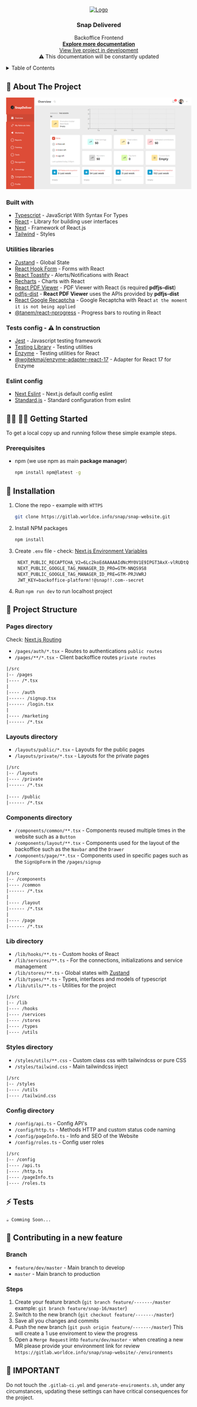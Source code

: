 <br/>
<div align="center">
  <a href='https://dev.snap.devopsteam.info'>
    <img src="https://dev.snap.devopsteam.info/images/logo.svg" alt='Logo' width='150' />
  </a>

<h3 align="center">Snap Delivered</h3>

  <p align="center">
    Backoffice Frontend
    <br />
    <a href="https://snap-delivered.atlassian.net/wiki/spaces/CBOD/pages/5144718/Front-End+Team"><strong>Explore more documentation</strong></a>
    <br />
    <a href="http://dev.snap.devopsteam.info/">View live project in development</a> <br/>
    <span>⚠ This documentation will be constantly updated</span>
  </p>
</div>

<!-- TABLE OF CONTENTS -->
<details>
  <summary>Table of Contents</summary>
  <ol>
    <li>
      <a href="#-about-the-project">About The Project</a>
      <ul>
        <li><a href="#built-with">Built With</a></li>
        <li><a href="#utilities-libraries">Utilities Libraries</a></li>
        <li><a href="#tests-config-in-construction">Tests Config</a></li>
        <li><a href="#eslint-config">Eslint Config</a></li>
      </ul>
    </li>
    <li>
      <a href="#-getting-started">Getting Started</a>
      <ul>
        <li><a href="#prerequisites">Prerequisites</a></li>
      </ul>
      <a href="#-installation">Installation</a>
    </li>
    <li>
      <a href="#-project-structure">Project Structure</a>
      <ul>
        <li><a href="#pages-directory">Pages Directory</a></li>
        <li><a href="#layouts-directory">Layouts Directory</a></li>
        <li><a href="#components-directory">Components Directory</a></li>
        <li><a href="#lib-directory">Lib Directory</a></li>
        <li><a href="#styles-directory">Styles Directory</a></li>
        <li><a href="#config-directory">Config Directory</a></li>
      </ul>
    </li>
    <li><a href="#-tests">Tests</a></li>
    <li>
      <a href="#-contributing-in-a-new-feature">Contributing</a>
      <ul>
        <li><a href="#branch">Branch</a></li>
        <li><a href="#steps">Steps</a></li>
      </ul>
    </li>
    <li><a href="#-important">Important</a></li>
  </ol>
</details>

<!-- ABOUT THE PROJECT -->

## 📄 About The Project

[![Project Screenshot][product-screenshot]](http://dev.snap.devopsteam.info/)

### Built with

- [Typescript](https://www.typescriptlang.org/) - JavaScript With Syntax For Types
- [React](https://reactjs.org/) - Library for building user interfaces
- [Next](https://nextjs.org/) - Framework of React.js
- [Tailwind](https://tailwindcss.com/) - Styles

### Utilities libraries

- [Zustand](https://zustand-demo.pmnd.rs/) - Global State
- [React Hook Form](https://react-hook-form.com/) - Forms with React
- [React Toastify](https://fkhadra.github.io/react-toastify/introduction/) - Alerts/Notifications with React
- [Recharts](https://recharts.org/) - Charts with React
- [React PDF Viewer](https://react-pdf-viewer.dev/) - PDF Viewer with React (is required **pdfjs-dist**)
- [pdfjs-dist](https://www.npmjs.com/package/pdfjs-dist) - **React PDF Viewer** uses the APIs provided by **pdfjs-dist**
- [React Google Recaptcha](https://www.npmjs.com/package/react-google-recaptcha) - Google Recaptcha with React `at the moment it is not being applied`
- [@tanem/react-nprogress](https://www.npmjs.com/package/@tanem/react-nprogress) - Progress bars to routing in React

### Tests config - ⚠ In construction

- [Jest](https://jestjs.io/) - Javascript testing framework
- [Testing Library](https://nextjs.org/docs/basic-features/eslint) - Testing utilities
- [Enzyme](https://enzymejs.github.io/enzyme/) - Testing utilities for React
- [@wojtekmaj/enzyme-adapter-react-17](https://www.npmjs.com/package/@wojtekmaj/enzyme-adapter-react-17) - Adapter for React 17 for Enzyme

### Eslint config

- [Next Eslint](https://nextjs.org/docs/basic-features/eslint) - Next.js default config eslint
- [Standard.js](https://standardjs.com/rules) - Standard configuration from eslint

## 👨‍💻 👩‍💻 Getting Started

To get a local copy up and running follow these simple example steps.

### Prerequisites

- npm (we use npm as main **package manager**)

  ```sh
  npm install npm@latest -g
  ```

## 🔽 Installation

1. Clone the repo - example with `HTTPS`

   ```sh
   git clone https://gitlab.worldce.info/snap/snap-website.git
   ```

2. Install NPM packages

   ```sh
   npm install
   ```

3. Create `.env` file - check: [Next.js Environment Variables](https://nextjs.org/docs/basic-features/environment-variables)

   ```
    NEXT_PUBLIC_RECAPTCHA_V2=6Lc2koEdAAAAAIdNcMY0V1E9IPGT3AxX-vlRUDtQ
    NEXT_PUBLIC_GOOGLE_TAG_MANAGER_ID_PRO=GTM-NNQS9S8
    NEXT_PUBLIC_GOOGLE_TAG_MANAGER_ID_PRE=GTM-PRJVWRJ
    JWT_KEY=backoffice-platform!!@snap!!.com--secret
   ```

4. Run `npm run dev` to run localhost project

<!-- PROJECT STRUCTURE -->

## 📂 Project Structure

### Pages directory

Check: [Next.js Routing](https://nextjs.org/docs/routing/introduction)

- `/pages/auth/*.tsx` - Routes to authentications `public routes`
- `/pages/**/*.tsx` - Client backoffice routes `private routes`

```
|/src
|-- /pages
|---- /*.tsx
|
|---- /auth
|------ /signup.tsx
|------ /login.tsx
|
|---- /marketing
|------ /*.tsx
```

### Layouts directory

- `/layouts/public/*.tsx` - Layouts for the public pages
- `/layouts/private/*.tsx` - Layouts for the private pages

```
|/src
|-- /layouts
|---- /private
|------ /*.tsx

|---- /public
|------ /*.tsx
```

### Components directory

- `/components/common/**.tsx` - Components reused multiple times in the website such as a `Button`
- `/components/layout/**.tsx` - Components used for the layout of the backoffice such as the `Navbar` and the `Drawer`
- `/components/page/**.tsx` - Components used in specific pages such as the `SignUpForm` in the `/pages/signup`

```
|/src
|-- /components
|---- /common
|------ /*.tsx
|
|---- /layout
|------ /*.tsx
|
|---- /page
|------ /*.tsx
```

### Lib directory

- `/lib/hooks/**.ts` - Custom hooks of React
- `/lib/services/**.ts` - For the connections, initializations and service management
- `/lib/stores/**.ts` - Global states with [Zustand](https://zustand-demo.pmnd.rs/)
- `/lib/types/**.ts` - Types, interfaces and models of typescript
- `/lib/utils/**.ts` - Utilities for the project

```
|/src
|-- /lib
|---- /hooks
|---- /services
|---- /stores
|---- /types
|---- /utils
```

### Styles directory

- `/styles/utils/**.css` - Custom class css with tailwindcss or pure CSS
- `/styles/tailwind.css` - Main tailwindcss inject

```
|/src
|-- /styles
|---- /utils
|---- /tailwind.css
```

### Config directory

- `/config/api.ts` - Config API's
- `/config/http.ts` - Methods HTTP and custom status code naming
- `/config/pageInfo.ts` - Info and SEO of the Website
- `/config/roles.ts` - Config user roles

```
|/src
|-- /config
|---- /api.ts
|---- /http.ts
|---- /pageInfo.ts
|---- /roles.ts
```

<!-- TESTS -->

## ⚡ Tests

`☕ Comming Soon...`

<!-- CONTRIBUTING -->

## 🤝 Contributing in a new feature

### Branch

- `feature/dev/master` - Main branch to develop
- `master` - Main branch to production

### Steps

1. Create your feature branch (`git branch feature/-------/master` example: `git branch feature/snap-16/master`)
2. Switch to the new branch (`git checkout feature/-------/master`)
3. Save all you changes and commits
4. Push the new branch (`git push origin feature/-------/master`) This will create a 1 use enviroment to view the progress
5. Open a `Merge Request` into `feature/dev/master` - when creating a new MR please provide your environment link for review `https://gitlab.worldce.info/snap/snap-website/-/environments`

<!-- MARKDOWN LINKS & IMAGES -->

[product-screenshot]: doc/project-capture.png

<!-- WARNINGS -->

## 🛑 IMPORTANT

Do not touch the `.gitlab-ci.yml` and `generate-enviroments.sh`, under any circumstances, updating these settings can have critical consequences for the project.
